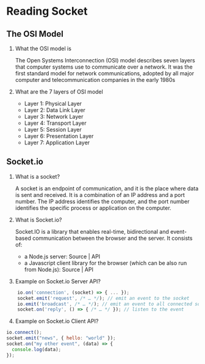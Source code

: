 # Reading Socket

## The OSI Model

1. What the OSI model is

   The Open Systems Interconnection (OSI) model describes seven layers that computer systems use to communicate over a network. It was the first standard model for network communications, adopted by all major computer and telecommunication companies in the early 1980s

2. What are the 7 layers of OSI model

   - Layer 1: Physical Layer
   - Layer 2: Data Link Layer
   - Layer 3: Network Layer
   - Layer 4: Transport Layer
   - Layer 5: Session Layer
   - Layer 6: Presentation Layer
   - Layer 7: Application Layer

## Socket.io

1.  What is a socket?

    A socket is an endpoint of communication, and it is the place where data is sent and received. It is a combination of an IP address and a port number. The IP address identifies the computer, and the port number identifies the specific process or application on the computer.

2.  What is Socket.io?

    Socket.IO is a library that enables real-time, bidirectional and event-based communication between the browser and the server. It consists of:

    - a Node.js server: Source | API
    - a Javascript client library for the browser (which can be also run from Node.js): Source | API

3.  Example on Socket.io Server API?

```js
    io.on('connection', (socket) => { ... });
    socket.emit('request', /* … */); // emit an event to the socket
    io.emit('broadcast', /* … */); // emit an event to all connected sockets
    socket.on('reply', () => { /* … */ }); // listen to the event
```

4. Example on Socket.io Client API?

```js
io.connect();
socket.emit("news", { hello: "world" });
socket.on("my other event", (data) => {
  console.log(data);
});
```
